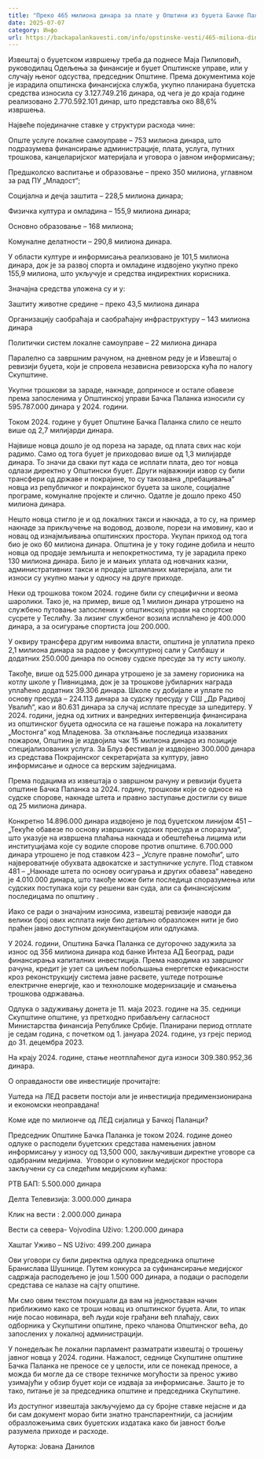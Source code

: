 ```yaml
---
title: "Преко 465 милиона динара за плате у Општини из буџета Бачке Паланке у 2024. години"
date: 2025-07-07
category: Инфо
url: https://backapalankavesti.com/info/opstinske-vesti/465-miliona-dinara-plate-u-opstini-iz-budzeta-backe-palanke/
---
```


Извештај о буџетском извршењу треба да поднесе Мајa Пилиповић, руководилац Одељења за финансије и буџет Општинске управе, или у случају њеног одсуства, председник Општине. Према документима које је израдила општинска финансијска служба, укупно планирана буџетска средства износила су 3.127.749.216 динара, од чега је до краја године реализовано 2.770.592.101 динар, што представља око 88,6% извршења.

Највеће појединачне ставке у структури расхода чине:

Опште услуге локалне самоуправе – 753 милиона динара, што подразумева финансирање администрације, плата, услуга, путних трошкова, канцеларијског материјала и уговора о јавном информисању;

Предшколско васпитање и образовање – преко 350 милиона, углавном за рад ПУ „Младост“;

Социјална и дечја заштита – 228,5 милиона динара;

Физичка култура и омладина – 155,9 милиона динара;

Основно образовање – 168 милиона;

Комуналне делатности – 290,8 милиона динара.

У области културе и информисања реализовано је 101,5 милиона динара, док је за развој спорта и омладине издвојено укупно преко 155,9 милиона, што укључује и средства индиректних корисника.

Значајна средства уложена су и у:

Заштиту животне средине – преко 43,5 милиона динара

Организацију саобраћаја и саобраћајну инфраструктуру – 143 милиона динара

Политички систем локалне самоуправе – 22 милиона динара

Паралелно са завршним рачуном, на дневном реду је и Извештај о ревизији буџета, који је спровела независна ревизорска кућа по налогу Скупштине.

Укупни трошкови за зараде, накнаде, доприносе и остале обавезе према запосленима у Општинској управи Бачка Паланка износили су 595.787.000 динара у 2024. години.

Током 2024. године у буџет Општине Бачка Паланка слило се нешто више од 2,7 милијарди динара.

Највише новца дошло је од пореза на зараде, од плата свих нас који радимо. Само од тога буџет је приходовао више од 1,3 милијарде динара. То значи да сваки пут када се исплати плата, део тог новца одлази директно у Општински буџет. Други најважнији извор су били трансфери од државе и покрајине, то су такозвана „пребацивања“ новца из републичког и покрајинског буџета за школе, социјалне програме, комуналне пројекте и слично. Одатле је дошло преко 450 милиона динара.

Нешто новца стигло је и од локалних такси и накнада, а то су, на пример накнаде за прикључење на водовод, дозволе, порези на имовину, као и новац од изнајмљивања општинских простора. Укупан приход од тога био је око 60 милиона динара. Општина је у току године добила и нешто новца од продаје земљишта и непокретностима, ту је зарадила преко 130 милиона динара. Било је и мањих уплата од новчаних казни, административних такси и продаје штампаних материјала, али ти износи су укупно мањи у односу на друге приходе.

Неки од трошкова током 2024. године били су специфични и веома шаролики. Тако је, на пример, више од 1 милион динара утрошено на службено путовање запослених у општинској управи на спортске сусрете у Теслићу. За лизинг службеног возила исплаћено је 400.000 динара, а за осигурање спортиста још 200.000.

У оквиру трансфера другим нивоима власти, општина је уплатила преко 2,1 милиона динара за радове у фискултурној сали у Силбашу и додатних 250.000 динара по основу судске пресуде за ту исту школу.

Такође, више од 525.000 динара утрошено је за замену горионика на котлу школе у Пивницама, док је за трошкове јубиларних награда уплаћено додатних 39.306 динара. Школе су добијале и уплате по основу пресуда – 224.113 динара за судску пресуду у СШ „Др Радивој Увалић“, као и 80.631 динара за случај исплате пресуде за шпедитеру. У 2024. години, једна од хитних и ванредних интервенција финансирана из општинског буџета односила се на гашење пожара на локалитету „Мостонга“ код Младенова. За отклањање последица изазваних пожаром, Општина је издвојила чак 15 милиона динара из позиције специјализованих услуга. За Блуз фестивал је издвојено 300.000 динара из средстава Покрајинског секретаријата за културу, јавно информисање и односе са верским заједницама.

Према подацима из извештаја о завршном рачуну и ревизији буџета општине Бачка Паланка за 2024. годину, трошкови који се односе на судске спорове, накнаде штета и правно заступање достигли су више од 25 милиона динара.

Конкретно 14.896.000 динара издвојено је под буџетском линијом 451 – „Текуће обавезе по основу извршних судских пресуда и споразума“, што указује на извршена плаћања накнада и обештећења лицима или институцијама које су водиле спорове против општине. 6.700.000 динара утрошено је под ставком 423 – „Услуге правне помоћи“, што највероватније обухвата адвокатске и заступничке услуге. Под ставком 481 – „Накнаде штета по основу осигурања и других обавеза“ наведено је 4.010.000 динара, што такође може бити последица споразумења или судских поступака који су решени ван суда, али са финансијским последицама по општину .

Иако се ради о значајним износима, извештај ревизије наводи да велики број ових исплата није био детаљно образложен нити је био праћен јавно доступном документацијом или одлукама.

У 2024. години, Општина Бачка Паланка се дугорочно задужила за износ од 356 милиона динара код банке Интеза АД Београд, ради финансирања капиталних инвестиција. Према наводима из завршног рачуна, кредит је узет са циљем побољшања енергетске ефикасности кроз реконструкцију система јавне расвете, уштеде потрошње електричне енергије, као и технолошке модернизације и смањења трошкова одржавања.

Одлука о задуживању донета је 11. маја 2023. године на 35. седници Скупштине општине, уз претходно прибављену сагласност Министарства финансија Републике Србије. Планирани период отплате је седам година, с почетком од 1. јануара 2024. године, уз грејс период до 31. децембра 2023.

На крају 2024. године, стање неотплаћеног дуга износи 309.380.952,36 динара.

О оправданости ове инвестиције прочитајте:

Уштедa на ЛЕД расвети постоји али је инвестиција предимензионирана и економски неоправдана!

Коме иде по милионче од ЛЕД сијалица у Бачкој Паланци?

Председник Општине Бачка Паланка је током 2024. године донео одлуке о расподели буџетских средстава намењених јавном информисању у износу од 13,500 000, закључивши директне уговоре са одабраним медијима.  Уговори о куповини медијског простора закључени су са следећим медијским кућама:

РТВ БАП: 5.500.000 динара

Делта Телевизија: 3.000.000 динара

Клик на вести : 2.000.000 динара

Вести са севера- Vojvodina Uživo: 1.200.000 динара

Хаштаг Уживо – NS Uživo: 499.200 динара

Ови уговори су били директна одлука председника општине Бранислава Шушнице. Путем конкурса за суфинансирање медијског садржаја расподељено је још 1.500 000 динара, а подаци о расподели средстава се налазе на сајту општине.

Ми смо овим текстом покушали да вам на једноставан начин приближимо како се троши новац из општинског буџета. Али, то ипак није посао новинара, већ људи које грађани већ плаћају, свих одборника у Скупштини општине, преко чланова Општинског већа, до запослених у локалној администрацији.

У понедељак ће локални парламент разматрати извештај о трошењу јавног новца у 2024. години. Нажалост, седнице Скупштине општине Бачка Паланка не преносе се у целости, или се понекад преносе, a можда би могле да се створе техничке могућости за пренос уживо узимајући у обзир буџет који се издваја за информисање. Зашто је то тако, питање је за председника општине и председника Скупштине.

Из доступног извештаја закључујемо да су бројне ставке нејасне и да би сам документ морао бити знатно транспарентнији, са јаснијим образложењима свих буџетских издатака како би јавност боље разумела приходе и расходе.

Ауторка: Јована Данилов
